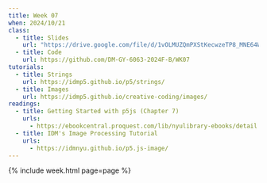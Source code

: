 ```yaml
---
title: Week 07
when: 2024/10/21
class:
  - title: Slides
    url: "https://drive.google.com/file/d/1vOLMUZQmPXStKecwzeTP8_MNE64WpEe1/"
  - title: Code
    url: https://github.com/DM-GY-6063-2024F-B/WK07
tutorials:
  - title: Strings
    url: https://idmp5.github.io/p5/strings/
  - title: Images
    url: https://idmp5.github.io/creative-coding/images/
readings:
  - title: Getting Started with p5js (Chapter 7)
    urls:
      - https://ebookcentral.proquest.com/lib/nyulibrary-ebooks/detail.action?docID=4333728
  - title: IDM's Image Processing Tutorial
    urls:
      - https://idmnyu.github.io/p5.js-image/
---
```

{% include week.html page=page %}

